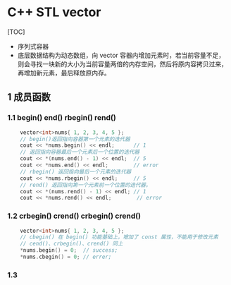 # C++ STL vector
[TOC]
- 序列式容器
- 底层数据结构为动态数组，向 vector 容器内增加元素时，若当前容量不足，则会寻找一块新的大小为当前容量两倍的内存空间，然后将原内容拷贝过来，再增加新元素，最后释放原内存。
## 1 成员函数
### 1.1 begin() end() rbegin() rend()
```C++
    vector<int>nums{ 1, 2, 3, 4, 5 };
    // begin()返回指向容器第一个元素的迭代器
    cout << *nums.begin() << endl;      // 1
    // 返回指向容器最后一个元素后一个位置的迭代器
    cout << *(nums.end() - 1) << endl;  // 5
    cout << *nums.end() << endl;        // error
    // rbegin() 返回指向最后一个元素的迭代器
    cout << *nums.rbegin() << endl;     // 5
    // rend() 返回指向第一个元素前一个位置的迭代器。
    cout << *(nums.rend() - 1) << endl; // 1
    cout << *nums.rend() << endl;        // error
```
### 1.2 crbegin() crend() crbegin() crend()
```C++
    vector<int>nums{ 1, 2, 3, 4, 5 };
    // cbegin() 在 begin() 功能基础上，增加了 const 属性，不能用于修改元素
    // cend()、crbegin()、crend() 同上
    *nums.begin() = 0;  // success;
    *nums.cbegin() = 0; // errer;
```
### 1.3 